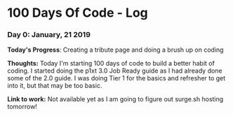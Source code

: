 # 100 Days Of Code - Log

### Day 0: January, 21 2019 

**Today's Progress**: Creating a tribute page and doing a brush up on coding

**Thoughts:** Today I'm starting 100 days of code to build a better habit of coding. I started doing the p1xt 3.0 Job Ready guide as I had already done some of the 2.0 guide. I was doing Tier 1 for the basics and refresher to get into it, but that may be too basic.

**Link to work:** Not available yet as I am going to figure out surge.sh hosting tomorrow!

